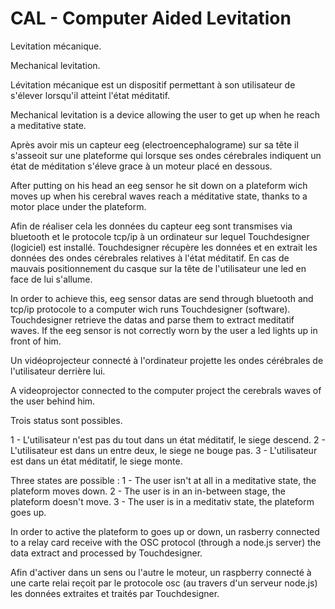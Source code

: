 # CAL - Computer Aided Levitation

Levitation mécanique.

Mechanical levitation.

Lévitation mécanique est un dispositif permettant à son utilisateur de s'élever lorsqu'il atteint l'état méditatif.

Mechanical levitation is a device allowing the user to get up when he reach a meditative state.

Après avoir mis un capteur eeg (electroencephalograme) sur sa tête il s'asseoit sur une plateforme qui lorsque ses ondes cérebrales indiquent un état de méditation s'éleve grace à un moteur placé en dessous.

After putting on his head an eeg sensor he sit down on a plateform wich moves up when his cerebral waves reach a méditative state, thanks to a motor place under the plateform.

Afin de réaliser cela les données du capteur eeg sont transmises via bluetooth et le protocole tcp/ip à un ordinateur sur lequel Touchdesigner (logiciel) est installé.
Touchdesigner récupère les données et en extrait les données des ondes cérebrales relatives à l'état méditatif.
En cas de mauvais positionnement du casque sur la tête de l'utilisateur une led en face de lui s'allume.

In order to achieve this, eeg sensor datas are send through bluetooth and tcp/ip protocole to a computer wich runs Touchdesigner (software).
Touchdesigner retrieve the datas and parse them to extract meditatif waves.
If the eeg sensor is not correctly worn by the user a led lights up in front of him.

Un vidéoprojecteur connecté à l'ordinateur projette les ondes cérébrales de l'utilisateur derrière lui. 

A videoprojector connected to the computer project the cerebrals waves of the user behind him.

Trois status sont possibles. 

1 - L'utilisateur n'est pas du tout dans un état méditatif, le siege descend.
2 - L'utilisateur est dans un entre deux, le siege ne bouge pas.
3 - L'utilisateur est dans un état méditatif, le siege monte.

Three states are possible :
1 - The user isn't at all in a meditative state, the plateform moves down.
2 - The user is in an in-between stage, the plateform doesn't move.
3 - The user is in a meditativ state, the plateform goes up.

In order to active the plateform to goes up or down, un rasberry connected to a relay card receive  with the OSC protocol (through a node.js server) the data extract and processed by Touchdesigner.

Afin d'activer dans un sens ou l'autre le moteur, un raspberry connecté à une carte relai reçoit par le protocole osc (au travers d'un serveur node.js) les données extraites et traités par Touchdesigner.